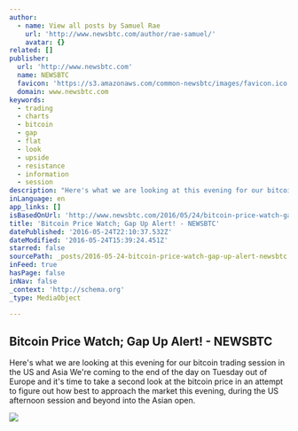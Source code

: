 ```yaml
---
author:
  - name: View all posts by Samuel Rae
    url: 'http://www.newsbtc.com/author/rae-samuel/'
    avatar: {}
related: []
publisher:
  url: 'http://www.newsbtc.com'
  name: NEWSBTC
  favicon: 'https://s3.amazonaws.com/common-newsbtc/images/favicon.ico'
  domain: www.newsbtc.com
keywords:
  - trading
  - charts
  - bitcoin
  - gap
  - flat
  - look
  - upside
  - resistance
  - information
  - session
description: "Here's what we are looking at this evening for our bitcoin trading session in the US and Asia We're coming to the end of the day on Tuesday out of Europe and it's time to take a second look at the bitcoin price in an attempt to figure out how best to approach the market this evening, during the US afternoon session and beyond into the Asian open."
inLanguage: en
app_links: []
isBasedOnUrl: 'http://www.newsbtc.com/2016/05/24/bitcoin-price-watch-gap-alert/'
title: 'Bitcoin Price Watch; Gap Up Alert! - NEWSBTC'
datePublished: '2016-05-24T22:10:37.532Z'
dateModified: '2016-05-24T15:39:24.451Z'
starred: false
sourcePath: _posts/2016-05-24-bitcoin-price-watch-gap-up-alert-newsbtc.md
inFeed: true
hasPage: false
inNav: false
_context: 'http://schema.org'
_type: MediaObject

---
```

<article style=""><h1>Bitcoin Price Watch; Gap Up Alert! - NEWSBTC</h1><p>Here's what we are looking at this evening for our bitcoin trading session in the US and Asia We're coming to the end of the day on Tuesday out of Europe and it's time to take a second look at the bitcoin price in an attempt to figure out how best to approach the market this evening, during the US afternoon session and beyond into the Asian open.</p><img src="http://s3.amazonaws.com/main-newsbtc-images/2016/05/24161139/Screen-Shot-2016-05-24-at-17.06.54.png" /></article>
